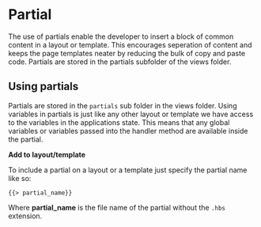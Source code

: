 # Partial
The use of partials enable the developer to insert a block of common content in a layout or template. This encourages seperation of content and keeps the page templates neater by reducing the bulk of copy and paste code. Partials are stored in the partials subfolder of the views folder.

## Using partials
Partials are stored in the `partials` sub folder in the views folder. Using variables in partials is just like any other layout or template we have access to the variables in the applications state. This means that any global variables or variables passed into the handler method are available inside the partial.

**Add to layout/template**

To include a partial on a layout or a template just specify the partial name like so:
```
{{> partial_name}}
``` 
Where **partial_name** is the file name of the partial without the `.hbs` extension.

<!--
TODO: Examples of good cases for Partials
 -->